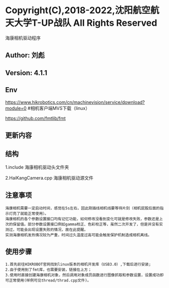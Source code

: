 # Copyright(C),2018-2022,沈阳航空航天大学T-UP战队 All Rights Reserved
海康相机驱动程序  
## Author:  刘彪
  
## Version: 4.1.1

## Env
https://www.hikrobotics.com/cn/machinevision/service/download?module=0    #相机客户端MVS下载（linux）

https://github.com/fmtlib/fmt					

## 更新内容

## 结构
1.include 海康相机驱动头文件夹

2.HaiKangCamera.cpp 海康相机驱动源文件

## 注意事项
	海康相机需要一定启动时间，感觉在5s左右，因此刚插线相机线要等待片刻（相机屁股后面的指示灯亮了就能正常使用）。
	海康相机的各个参数设置接口均有记忆功能，如何修改没看到变化可就是修改失败，参数还是上次的保留值。部分参数设置接口例如gamma校正、色彩校正等，虽然二次开发了，但是并没有实测过，可能会出现设置失败的情况，故在此提醒。
	实测海康相机发热情况较为严重，时间过久温度过高可能会触发保护机制造成相机离线。

## 使用步骤
	1.首先前往HIKROBOT官网找到linux版本的相机开发库（USB3.0）,下载后进行安装;
	2.由于使用到了fmt库，也需要安装，链接在上方；
	3.使用时直接创建海康相机对象，然后调用对象成员函数进行图像抓取和参数设置，设置成功即可正常使用(样例可见thread/thrad.cpp文件)。
	




	


